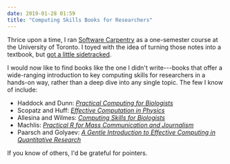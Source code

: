 ```yaml
---
date: 2019-01-28 01:59
title: "Computing Skills Books for Researchers"
---
```


Thrice upon a time,
I ran [Software Carpentry](http:software-carpentry.org) as a one-semester course at the University of Toronto.
I toyed with the idea of turning those notes into a textbook,
but [got a little sidetracked](https://f1000research.com/articles/3-62/v2).

I would now like to find books like the one I didn't write---books that offer
a wide-ranging introduction to key computing skills for researchers in a hands-on way,
rather than a deep dive into any single topic.
The few I know of include:

-   Haddock and Dunn: *[Practical Computing for Biologists](https://www.amazon.com/Practical-Computing-Biologists-Steven-Haddock/dp/0878933913/)*
-   Scopatz and Huff: *[Effective Computation in Physics](https://www.amazon.com/Effective-Computation-Physics-Research-Python-dp-1491901535/dp/1491901535/)*
-   Allesina and Wilmes: *[Computing Skills for Biologists](https://www.amazon.com/Computing-Skills-Biologists-Stefano-Allesina/dp/0691182752/)*
-   Machlis: *[Practical R for Mass Communication and Journalism](https://www.amazon.com/Practical-Mass-Communication-Journalism-Chapman/dp/1138726915/)*
-   Paarsch and Golyaev: *[A Gentle Introduction to Effective Computing in Quantitative Research](https://www.amazon.ca/Introduction-Effective-Computing-Quantitative-Research/dp/0262034115/)*

If you know of others,
I'd be grateful for pointers.
